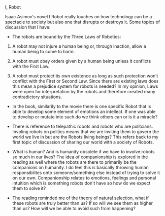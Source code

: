 I, Robot 

Isaac Asimov's novel I Robot really touches on how technology can be a spectacle to society but also one that disrupts or destroys it.
Some topics of discussion that I have:

-  The robots are bound by the Three Laws of Robotics:

1. A robot may not injure a human being or, through inaction, allow a human being to come to harm.

2. A robot must obey orders given by a human being unless it conflicts with the First Law.

3. A robot must protect its own existence as long as such protection won’t conflict with the First or Second Law.
Since there are existing laws does this mean a prejudice system for robots is needed? In my opinion, Laws were open for interpretation by the robots and therefore created many contradictory situations.

- In the book, similarily to the movie there is one specific Robot that is able to develop some element of emotions an intellect. If one was able to develop or mutate into such do we think others can or is it a miracle?

- There is reference to telepathic robots and robots who are politcians. Involing robots on politics means that we are inviting them to govern the world we live in but are the Robots living beings? This refers back to my first topic of discussion of sharing our world with a society of Robots.

- What is human? And is humanity obsolete if we have to involve robots so much in our lives? The idea of companionship is explored in the reading as well where the robots are there to primarily be the companions on humanity. I do feel this is basically throwing human responsibilites onto someone/something else instead of trying to solve it on our own. Companionship relates to emotions, feelings and personal intuition which is something robots don't have so how do we expect them to solve it?

- The reading reminded me of the theory of natural selection, what if these robots are truly better than us? If so will we see them as higher than us? How will we be able to avoid such from happening?
